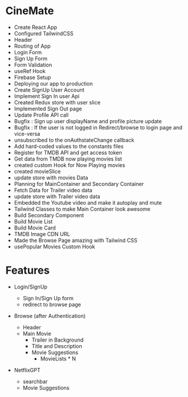 
# CineMate 

- Create React App
- Configured TailwindCSS
- Header
- Routing of App
- Login Form
- Sign Up Form
- Form Validation
- useRef Hook
- Firebase Setup
- Deploying our app to production
- Create SignUp User Account
- Implement Sign In user Api
- Created Redux store with user slice
- Implemented Sign Out page
- Update Profile API call
- Bugfix : Sign up user displayName and profile picture update
- Bugfix : If the user is not logged in Redirect/browse to login page and  vice-versa
- unsubscribed to the onAuthstateChange callback
- Add hard-coded values to the constants files
- Register for TMDB API and get access token
- Get data from TMDB now playing movies list
- created custom Hook for Now Playing movies
- created movieSlice
- update store with movies Data
- Planning for MainContainer and Secondary Container
- Fetch Data for Trailer video data
- update store with Trailer video data
- Embedded the Youtube video and make it autoplay and mute
- Tailwind Classes to make Main Container look awesome
- Build Secondary Component
- Build Movie List
- Build  Movie Card
- TMDB Image CDN URL
- Made the Browse Page amazing with Tailwind CSS
- usePopular Movies Custom Hook




# Features

- Login/SignUp 
    - Sign In/Sign Up form
    - redirect to browse page
- Browse (after Authentication)
    - Header
    - Main Movie
        - Trailer in Background
        - Title and Description
        - Movie Suggestions
            - MovieLists * N

- NetflixGPT
    - searchbar
    - Movie Suggestions
